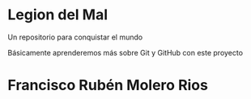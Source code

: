 # Legion del Mal
Un repositorio para conquistar el mundo

Básicamente aprenderemos más sobre Git y GitHub con este proyecto

# Francisco Rubén Molero Rios

